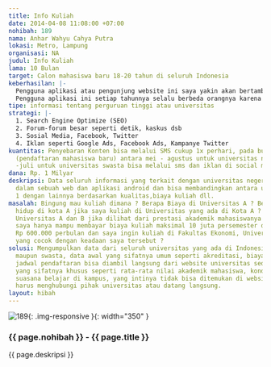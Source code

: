 ```yaml
---
title: Info Kuliah
date: 2014-04-08 11:08:00 +07:00
nohibah: 189
nama: Anhar Wahyu Cahya Putra
lokasi: Metro, Lampung
organisasi: NA
judul: Info Kuliah
lama: 10 Bulan
target: Calon mahasiswa baru 18-20 tahun di seluruh Indonesia
keberhasilan: |-
  Pengguna aplikasi atau pengunjung website ini saya yakin akan bertambah secara stabil setiap bulan sekitar 100 orang dan akan ada penambahan secara drastis pada saat pendaftaran mahasiswa baru (setelah UN berakhir).
  Pengguna aplikasi ini setiap tahunnya selalu berbeda orangnya karena targetnya adalah calon mahasiswa baru setiap tahunnya.
tipe: informasi tentang perguruan tinggi atau universitas
strategi: |-
  1. Search Engine Optimize (SEO)
  2. Forum-forum besar seperti detik, kaskus dsb
  3. Sosial Media, Facebook, Twitter
  4. Iklan seperti Google Ads, Facebook Ads, Kampanye Twitter
kuantitas: Penyebaran Konten bisa melalui SMS cukup 1x perhari, pada bulan2 sibuk
  (pendaftaran mahasiswa baru) antara mei - agustus untuk universitas negeri dan desember
  -juli untuk universitas swasta bisa melalui sms dan iklan di social media.
dana: Rp. 1 Milyar
deskripsi: Data seluruh informasi yang terkait dengan universitas negeri maupun swasta
  dalam sebuah web dan aplikasi android dan bisa membandingkan antara universitas
  1 dengan lainnya berdasarkan kualitas,biaya kuliah dll.
masalah: Bingung mau kuliah dimana ? Berapa Biaya di Universitas A ? Berapa Biaya
  hidup di kota A jika saya kuliah di Universitas yang ada di Kota A ? Bagus mana
  Universitas A dan B jika dilihat dari prestasi akademik mahasiswanya ? Orangtua
  saya hanya mampu membayar biaya kuliah maksimal 10 juta persemester dan biaya hidup
  Rp 600.000 perbulan dan saya ingin kuliah di Fakultas Ekonomi, Universitas mana
  yang cocok dengan keadaan saya tersebut ?
solusi: Mengumpulkan data dari seluruh universitas yang ada di Indonesia baik negeri
  maupun swasta, data awal yang sifatnya umum seperti akreditasi, biaya kuliah, fasilitas,
  jadwal pendaftaran bisa diambil langsung dari website universitas sedangkan data
  yang sifatnya khusus seperti rata-rata nilai akademik mahasiswa, kondisi real kampus,
  suasana belajar di kampus, yang intinya tidak bisa ditemukan di website resmi kita
  harus menghubungi pihak universitas atau datang langsung.
layout: hibah
---
```


![189](/static/img/hibahcms/189.png){: .img-responsive }{: width="350" }

### {{ page.nohibah }} - {{ page.title }}

{{ page.deskripsi }}
